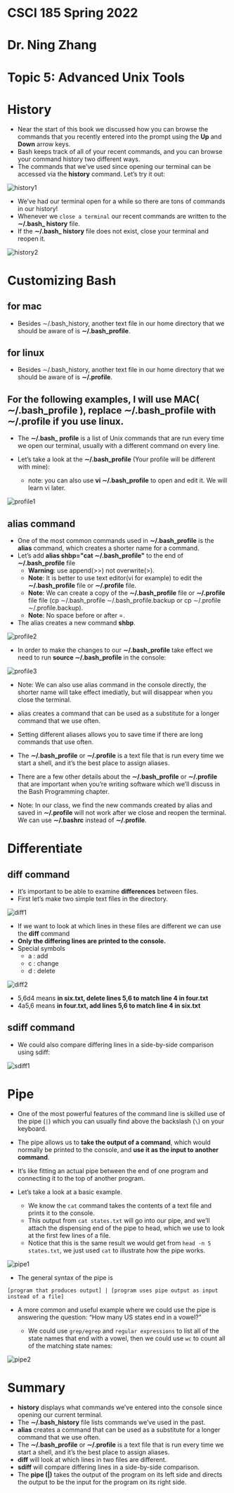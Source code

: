 # CSCI 185 Spring 2022
# Dr. Ning Zhang
# Topic 5: Advanced Unix Tools

# History
+ Near the start of this book we discussed how you can browse the commands that you recently entered into the prompt using the **Up** and **Down** arrow keys.
+ Bash keeps track of all of your recent commands, and you can browse your command history two different ways.
+ The commands that we’ve used since opening our terminal can be accessed via the **history** command. Let’s try it out:


![history1](../Resources/t5-history1.png)

+ We’ve had our terminal open for a while so there are tons of commands in our history!
+ Whenever we `close a terminal` our recent commands are written to the **∼/.bash\_ history** file.
+ If the **∼/.bash\_ history** file does not exist, close your terminal and reopen it.

![history2](../Resources/t5-history2.png)

# Customizing Bash
## for mac
+ Besides ∼/.bash\_history, another text file in our home directory that we should be aware of is **∼/.bash\_profile**.
## for linux
+ Besides ∼/.bash\_history, another text file in our home directory that we should be aware of is **∼/.profile**.

## For the following examples, I will use MAC( **∼/.bash\_profile** ), replace  **∼/.bash\_profile** with **∼/.profile** if you use linux.

+ The **∼/.bash\_ profile** is a list of Unix commands that are run every time we open our terminal, usually with a different command on every line.

+ Let’s take a look at the **∼/.bash\_profile** (Your profile will be different with mine):
  - note: you can also use **vi ∼/.bash\_profile** to open and edit it. We will learn vi later.
  
![profile1](../Resources/t5-profile1.png)

## alias command
+ One of the most common commands used in **∼/.bash\_profile** is the **alias** command, which creates a shorter name for a command.
+ Let’s add **alias shbp="cat ∼/.bash\_profile"** to the end of **∼/.bash\_profile** file
  - **Warning**: use append(>>) not overwrite(>).
  - **Note**: It is better to use text editor(vi for example) to edit the **∼/.bash\_profile** file or **∼/.profile** file.
  - **Note**: We can create a copy of the **∼/.bash\_profile** file or **∼/.profile** file file (cp ∼/.bash\_profile ∼/.bash\_profile.backup or cp ∼/.profile ∼/.profile.backup).
  - **Note**: No space before or after =.
+ The alias creates a new command **shbp**.

![profile2](../Resources/t5-profile2.png)

+ In order to make the changes to our **∼/.bash\_profile** take effect we need to run **source ∼/.bash\_profile** in the console:

![profile3](../Resources/t5-profile3.png)


+ Note: We can also use alias command in the console directly, the shorter name will take effect imediatly, but will disappear when you close the terminal.


+ alias creates a command that can be used as a substitute for a longer command that we use often.
+ Setting different aliases allows you to save time if there are long commands that use often.
+ The **∼/.bash\_profile** or **∼/.profile** is a text file that is run every time we start a shell, and it’s the best place to assign aliases.

+ There are a few other details about the **∼/.bash\_profile** or **∼/.profile** that are important when you’re writing software which we’ll discuss in the Bash Programming chapter.

+ Note: In our class, we find the new commands created by alias and saved in **∼/.profile** will not work after we close and reopen the terminal. We can use **∼/.bashrc** instead of **∼/.profile**.

# Differentiate 
## diff command
+ It’s important to be able to examine **differences** between files.
+ First let’s make two simple text files in the directory.

![diff1](../Resources/t5-diff1.png)

+ If we want to look at which lines in these files are different we can use the **diff** command
+ **Only the differing lines are printed to the console.**
+ Special symbols
  - a : add
  - c : change
  - d : delete

![diff2](../Resources/t5-diff2.png)

+ 5,6d4 means **in six.txt, delete lines 5,6 to match line 4 in four.txt**
+ 4a5,6 means **in four.txt, add lines 5,6 to match line 4 in six.txt**

## sdiff command
+ We could also compare differing lines in a side-by-side comparison using sdiff:

![sdiff1](../Resources/t5-sdiff1.png)


# Pipe
+ One of the most powerful features of the command line is skilled use of the pipe (`|`) which you can usually find above the backslash (`\`) on your keyboard.
+ The pipe allows us to **take the output of a command**, which would normally be printed to the console, and **use it as the input to another command**.

+ It’s like fitting an actual pipe between the end of one program and connecting it to the top of another program.

+ Let’s take a look at a basic example.
  - We know the `cat` command takes the contents of a text file and prints it to the console.
  - This output from `cat states.txt` will go into our pipe, and we’ll attach the dispensing end of the pipe to head, which we use to look at the first few lines of a file.
  - Notice that this is the same result we would get from `head -n 5 states.txt`, we just used `cat` to illustrate how the pipe works.
  
  
![pipe1](../Resources/t5-pipe1.png)


+ The general syntax of the pipe is 

~~~~
[program that produces output] | [program uses pipe output as input instead of a file]
~~~~

+ A more common and useful example where we could use the pipe is answering the question: “How many US states end in a vowel?”

  - We could use `grep/egrep` and `regular expressions` to list all of the state names that end with a vowel, then we could use `wc` to count all of the matching state names:

 ![pipe2](../Resources/t5-pipe2.png)


# Summary
+ **history** displays what commands we’ve entered into the console since opening our current terminal.
+ The **∼/.bash\_history** file lists commands we’ve used in the past.
+ **alias** creates a command that can be used as a substitute for a longer command that we use often.
+ The **∼/.bash\_profile** or **∼/.profile** is a text file that is run every time we start a shell, and it’s the best place to assign aliases.
+ **diff** will look at which lines in two files are different.
+ **sdiff** will compare differing lines in a side-by-side comparison.
+ The **pipe (\|)** takes the output of the program on its left side and directs the output to be the input for the program on its right side.
